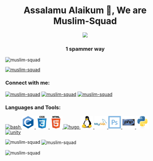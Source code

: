 <h1 align="center">Assalamu Alaikum 👋, We are Muslim-Squad</h1>
<p align="center"><img src="https://github.com/Muslim-Squad/simple-calc/blob/main/20210419_041020.jpg"/></p>
<h3 align="center">1 spammer way</h3>

<p align="left"> <img src="https://komarev.com/ghpvc/?username=muslim-squad&label=Profile%20views&color=0e75b6&style=flat" alt="muslim-squad" /> </p>

<p align="left"> <a href="https://github.com/ryo-ma/github-profile-trophy"><img src="https://github-profile-trophy.vercel.app/?username=muslim-squad" alt="muslim-squad" /></a> </p>


<h3 align="left">Connect with me:</h3>
<p align="left">
<a href="https://twitter.com/muslim-squad" target="blank"><img align="center" src="https://github.com/Muslim-Squad/simple-calc/blob/main/twitter-logo-png-5859.png" alt="muslim-squad" height="30" width="40" /></a>
<a href="https://instagram.com/muslim-squad" target="blank"><img align="center" src="https://github.com/Muslim-Squad/simple-calc/blob/main/logo-instagram-png-13547.png" alt="muslim-squad" height="30" width="40" /></a>
<a href="https://m.youtube.com/channel/UCXkxbgYQX_wqCGu8bAKGhOA" target="blank"><img align="center" src="https://github.com/Muslim-Squad/simple-calc/blob/main/youtube-logo-png-46031.png" alt="muslim-squad" height="30" width="40" /></a>
</p>

<h3 align="left">Languages and Tools:</h3>
<p align="left"> <a href="https://www.gnu.org/software/bash/" target="_blank"> <img src="https://www.vectorlogo.zone/logos/gnu_bash/gnu_bash-icon.svg" alt="bash" width="40" height="40"/> </a> <a href="https://www.cprogramming.com/" target="_blank"> <img src="https://raw.githubusercontent.com/devicons/devicon/master/icons/c/c-original.svg" alt="c" width="40" height="40"/> </a> <a href="https://www.w3schools.com/css/" target="_blank"> <img src="https://raw.githubusercontent.com/devicons/devicon/master/icons/css3/css3-original-wordmark.svg" alt="css3" width="40" height="40"/> </a> <a href="https://www.w3.org/html/" target="_blank"> <img src="https://raw.githubusercontent.com/devicons/devicon/master/icons/html5/html5-original-wordmark.svg" alt="html5" width="40" height="40"/> </a> <a href="https://gohugo.io/" target="_blank"> <img src="https://api.iconify.design/logos-hugo.svg" alt="hugo" width="40" height="40"/> </a> <a href="https://www.linux.org/" target="_blank"> <img src="https://raw.githubusercontent.com/devicons/devicon/master/icons/linux/linux-original.svg" alt="linux" width="40" height="40"/> </a> <a href="https://www.mysql.com/" target="_blank"> <img src="https://raw.githubusercontent.com/devicons/devicon/master/icons/mysql/mysql-original-wordmark.svg" alt="mysql" width="40" height="40"/> </a> <a href="https://www.photoshop.com/en" target="_blank"> <img src="https://raw.githubusercontent.com/devicons/devicon/master/icons/photoshop/photoshop-line.svg" alt="photoshop" width="40" height="40"/> </a> <a href="https://www.php.net" target="_blank"> <img src="https://raw.githubusercontent.com/devicons/devicon/master/icons/php/php-original.svg" alt="php" width="40" height="40"/> </a> <a href="https://www.python.org" target="_blank"> <img src="https://raw.githubusercontent.com/devicons/devicon/master/icons/python/python-original.svg" alt="python" width="40" height="40"/> </a> <a href="https://unity.com/" target="_blank"> <img src="https://www.vectorlogo.zone/logos/unity3d/unity3d-icon.svg" alt="unity" width="40" height="40"/> </a> </p>

<p><img align="left" src="https://github-readme-stats.vercel.app/api/top-langs?username=muslim-squad&show_icons=true&locale=en&layout=compact" alt="muslim-squad" /></p>

<p>&nbsp;<img align="center" src="https://github-readme-stats.vercel.app/api?username=muslim-squad&show_icons=true&locale=en" alt="muslim-squad" /></p>

<p><img align="center" src="https://github-readme-streak-stats.herokuapp.com/?user=muslim-squad&" alt="muslim-squad" /></p>

